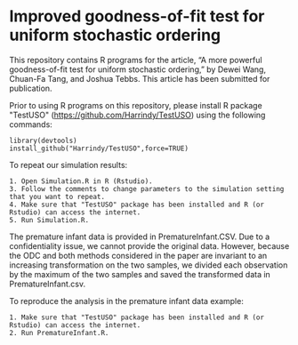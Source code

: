 # Improved goodness-of-fit test for uniform stochastic ordering
This repository contains R programs for the article, “A more powerful goodness-of-fit test for uniform stochastic ordering,” by Dewei Wang, Chuan-Fa Tang, and Joshua Tebbs. This article has been submitted for publication.

Prior to using R programs on this repository, please install R package "TestUSO" (https://github.com/Harrindy/TestUSO) using the following commands:

    library(devtools)
    install_github("Harrindy/TestUSO",force=TRUE)

To repeat our simulation results: 
    
    1. Open Simulation.R in R (Rstudio). 
    3. Follow the comments to change parameters to the simulation setting that you want to repeat. 
    4. Make sure that "TestUSO" package has been installed and R (or Rstudio) can access the internet.
    5. Run Simulation.R. 


The premature infant data is provided in PrematureInfant.CSV. Due to a confidentiality issue, we cannot provide the original data. However, because the ODC and both methods considered in the paper are invariant to an increasing transformation on the two samples, we divided each observation by the maximum of the two samples and saved the transformed data in PrematureInfant.csv. 

To reproduce the analysis in the premature infant data example: 

    1. Make sure that "TestUSO" package has been installed and R (or Rstudio) can access the internet.
    2. Run PrematureInfant.R. 
